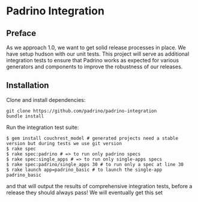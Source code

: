 # Padrino Integration

## Preface

As we approach 1.0, we want to get solid release processes in place. We have setup hudson with our unit tests. This project will serve as additional integration tests to ensure that Padrino works as expected for various generators and components to improve the robustness of our releases.

## Installation

Clone and install dependencies:

```
git clone https://github.com/padrino/padrino-integration
bundle install
```

Run the integration test suite:

```
$ gem install couchrest_model # generated projects need a stable version but during tests we use git version
$ rake spec
$ rake spec:padrino # => to run only padrino specs
$ rake spec:single_apps # => to run only single-apps specs
$ rake spec:padrino/single_apps 30 # to run only a spec at line 30
$ rake launch app=padrino_basic # to launch the single-app padrino_basic
```

and that will output the results of comprehensive integration tests, before a release they should always pass! We will eventually get this set